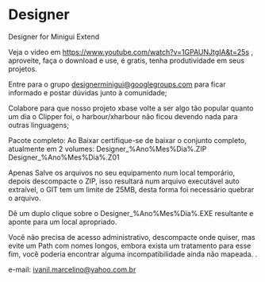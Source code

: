 # Designer
Designer for Minigui Extend

Veja o vídeo em https://www.youtube.com/watch?v=1GPAUNJtgIA&t=25s , aproveite, faça o download e use, é gratis, tenha produtividade em seus projetos.

Entre para o grupo designerminigui@googlegroups.com para ficar informado e postar dúvidas junto à comunidade;

Colabore para que nosso projeto xbase volte a ser algo tão popular quanto um dia o Clipper foi, o harbour/xharbour não ficou devendo nada para outras linguagens;

Pacote completo:
Ao Baixar certifique-se de baixar o conjunto completo, atualmente em 2 volumes:
Designer_%Ano%Mes%Dia%.ZIP
Designer_%Ano%Mes%Dia%.Z01

Apenas Salve os arquivos no seu equipamento num local temporário, depois descompacte o ZIP, isso resultará num arquivo executável auto extraível, o GIT tem um limite de 25MB, desta forma foi necessário quebrar o arquivo.

Dê um duplo clique sobre o Designer_%Ano%Mes%Dia%.EXE resultante e aponte para um local apropriado.

Você não precisa de acesso administrativo, descompacte onde quiser, mas evite um Path com nomes longos, embora exista um tratamento para esse fim, você poderia encontrar alguma incompatibilidade ainda não mapeada.
.

e-mail: ivanil.marcelino@yahoo.com.br

